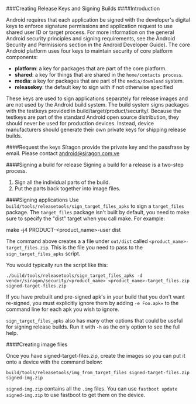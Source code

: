 ###Creating Release Keys and Signing Builds
####Introduction

Android requires that each application be signed with the developer's digital keys to enforce signature permissions and application request to use shared user ID or target process. For more information on the general Android security principles and signing requirements, see the Android Security and Permissions section in the Android Developer Guide). The core Android platform uses four keys to maintain security of core platform components:

   - **platform**: a key for packages that are part of the core platform.
   - **shared**: a key for things that are shared in the ```home/contacts process```.
   - **media**: a key for packages that are part of the ```media/download``` system.
   - **releasekey**: the default key to sign with if not otherwise specified

These keys are used to sign applications separately for release images and are not used by the Android build system. The build system signs packages with the testkeys provided in build/target/product/security/. Because the testkeys are part of the standard Android open source distribution, they should never be used for production devices. Instead, device manufacturers should generate their own private keys for shipping release builds.

####Request the keys
Síragon provide the private key and the passfrase by email.
Please contact [android@siragon.com.ve](mailto:android@siragon.com.ve)

####Signing a build for release
Signing a build for a release is a two-step process.

1. Sign all the individual parts of the build.
2. Put the parts back together into image files.
    
####Signing applications
Use ```build/tools/releasetools/sign_target_files_apks``` to sign a ```target_files``` package. The ```target_files``` package isn't built by default, you need to make sure to specify the "dist" target when you call make. For example:

make -j4 PRODUCT-<product_name>-user dist

The command above creates a a file under ```out/dist``` called ```<product_name>-target_files.zip```. This is the file you need to pass to the ```sign_target_files_apks``` script.

You would typically run the script like this:
```text
./build/tools/releasetools/sign_target_files_apks -d vendor/siragon/security/<product_name> <product_name>-target_files.zip signed-target-files.zip
```
If you have prebuilt and pre-signed apk's in your build that you don't want re-signed, you must explicitly ignore them by adding ```-e Foo.apk=``` to the command line for each apk you wish to ignore.

```sign_target_files_apks``` also has many other options that could be useful for signing release builds. Run it with ```-h``` as the only option to see the full help.

####Creating image files

Once you have signed-target-files.zip, create the images so you can put it onto a device with the command below:
```text
build/tools/releasetools/img_from_target_files signed-target-files.zip signed-img.zip
```
```signed-img.zip``` contains all the ```.img``` files. You can use ```fastboot update signed-img.zip``` to use fastboot to get them on the device.
